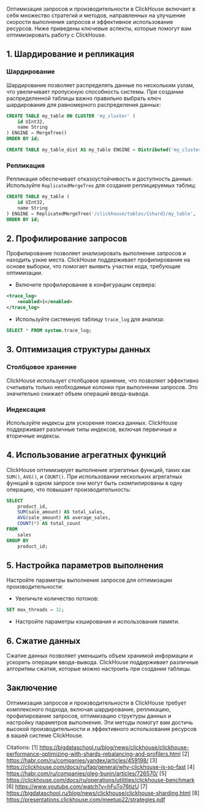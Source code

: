 Оптимизация запросов и производительности в ClickHouse включает в себя множество стратегий и методов, направленных на улучшение скорости выполнения запросов и эффективное использование ресурсов. Ниже приведены ключевые аспекты, которые помогут вам оптимизировать работу с ClickHouse.

## 1. Шардирование и репликация

### Шардирование
Шардирование позволяет распределять данные по нескольким узлам, что увеличивает пропускную способность системы. При создании распределенной таблицы важно правильно выбрать ключ шардирования для равномерного распределения данных:

```sql
CREATE TABLE my_table ON CLUSTER 'my_cluster' (
    id UInt32,
    name String
) ENGINE = MergeTree()
ORDER BY id;

CREATE TABLE my_table_dist AS my_table ENGINE = Distributed('my_cluster', 'default', 'my_table', id);
```

### Репликация
Репликация обеспечивает отказоустойчивость и доступность данных. Используйте `ReplicatedMergeTree` для создания реплицируемых таблиц:

```sql
CREATE TABLE my_table (
    id UInt32,
    name String
) ENGINE = ReplicatedMergeTree('/clickhouse/tables/{shard}/my_table', '{replica}')
ORDER BY id;
```

## 2. Профилирование запросов

Профилирование позволяет анализировать выполнение запросов и находить узкие места. ClickHouse поддерживает профилирование на основе выборки, что помогает выявить участки кода, требующие оптимизации.

- Включите профилирование в конфигурации сервера:
  
```xml
<trace_log>
    <enabled>1</enabled>
</trace_log>
```

- Используйте системную таблицу `trace_log` для анализа:

```sql
SELECT * FROM system.trace_log;
```

## 3. Оптимизация структуры данных

### Столбцовое хранение
ClickHouse использует столбцовое хранение, что позволяет эффективно считывать только необходимые колонки при выполнении запросов. Это значительно снижает объем операций ввода-вывода.

### Индексация
Используйте индексы для ускорения поиска данных. ClickHouse поддерживает различные типы индексов, включая первичные и вторичные индексы.

## 4. Использование агрегатных функций

ClickHouse оптимизирует выполнение агрегатных функций, таких как `SUM()`, `AVG()`, и `COUNT()`. При использовании нескольких агрегатных функций в одном запросе они могут быть скомпилированы в одну операцию, что повышает производительность:

```sql
SELECT 
    product_id,
    SUM(sale_amount) AS total_sales,
    AVG(sale_amount) AS average_sales,
    COUNT(*) AS total_count
FROM 
    sales
GROUP BY 
    product_id;
```

## 5. Настройка параметров выполнения

Настройте параметры выполнения запросов для оптимизации производительности:

- Увеличьте количество потоков:
  
```sql
SET max_threads = 32;
```

- Настройте параметры кэширования и использования памяти.

## 6. Сжатие данных

Сжатие данных позволяет уменьшить объем хранимой информации и ускорить операции ввода-вывода. ClickHouse поддерживает различные алгоритмы сжатия, которые можно настроить при создании таблицы.

## Заключение

Оптимизация запросов и производительности в ClickHouse требует комплексного подхода, включая шардирование, репликацию, профилирование запросов, оптимизацию структуры данных и настройку параметров выполнения. Эти методы помогут вам достичь высокой производительности и эффективного использования ресурсов в вашей системе ClickHouse.

Citations:
[1] https://bigdataschool.ru/blog/news/clickhouse/clickhouse-performance-optimizing-with-shards-rebalancing-and-profilers.html
[2] https://habr.com/ru/companies/yandex/articles/459198/
[3] https://clickhouse.com/docs/ru/faq/general/why-clickhouse-is-so-fast
[4] https://habr.com/ru/companies/oleg-bunin/articles/726570/
[5] https://clickhouse.com/docs/ru/operations/utilities/clickhouse-benchmark
[6] https://www.youtube.com/watch?v=hFuTo76tizU
[7] https://bigdataschool.ru/blog/news/clickhouse/clickhouse-sharding.html
[8] https://presentations.clickhouse.com/meetup22/strategies.pdf